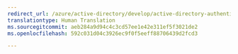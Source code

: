 ```yaml
---
redirect_url: /azure/active-directory/develop/active-directory-authentication-libraries
translationtype: Human Translation
ms.sourcegitcommit: aeb284a9d94c4c3cd57ee1e42e311ef5f3021de2
ms.openlocfilehash: 592c031d04c3926ec9f0f5eeff88706439d2fcd3

---
```




<!--HONumber=Feb17_HO2-->


